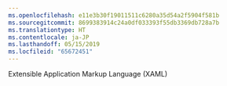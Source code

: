 ```yaml
---
ms.openlocfilehash: e11e3b30f19011511c6280a35d54a2f5904f581b
ms.sourcegitcommit: 8699383914c24a0df033393f55db3369db728a7b
ms.translationtype: HT
ms.contentlocale: ja-JP
ms.lasthandoff: 05/15/2019
ms.locfileid: "65672451"
---
```

Extensible Application Markup Language (XAML)
